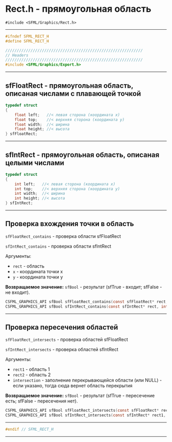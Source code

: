 # Rect.h - прямоугольная область

```#include <SFML/Graphics/Rect.h>```
<hr/>

```c
#ifndef SFML_RECT_H
#define SFML_RECT_H

////////////////////////////////////////////////////////////
// Headers
////////////////////////////////////////////////////////////
#include <SFML/Graphics/Export.h>
```
<hr/>

## sfFloatRect - прямоугольная область, описаная числами с плавающей точкой

```c
typedef struct
{
    float left;   //< левая сторона (координата x)
    float top;    //< верхняя сторона (координата y)
    float width;  //< ширина
    float height; //< высота
} sfFloatRect;
```
<hr/>

## sfIntRect - прямоугольная область, описаная целыми числами

```c
typedef struct
{
    int left;   //< левая сторона (координата x)
    int top;    //< верхняя сторона (координата y)
    int width;  //< ширина
    int height; //< высота
} sfIntRect;
```
<hr/>

## Проверка вхождения точки в область

```sfFloatRect_contains``` - проверка области sfFloatRect

```sfIntRect_contains``` - проверка области sfIntRect

Аргументы:

- ``rect`` - область
- ``x`` - координата точки x
- ``y`` -  координата точки y

**Возвращаемое значение:** ``sfBool`` - результат (sfTrue - входит; sfFalse - не входит).

```c
CSFML_GRAPHICS_API sfBool sfFloatRect_contains(const sfFloatRect* rect, float x, float y);
CSFML_GRAPHICS_API sfBool sfIntRect_contains(const sfIntRect* rect, int x, int y);
```
<hr/>

## Проверка пересечения областей

```sfFloatRect_intersects``` - проверка областей sfFloatRect

```sfIntRect_intersects``` - проверка областей sfIntRect

Аргументы:

- ``rect1`` - область 1
- ``rect2`` - область 2
- ``intersection`` -  заполнение перекрывающейся области (или NULL) - если указано, тогда сюда вернет область перекрытия

**Возвращаемое значение:** ``sfBool`` - результат (sfTrue - пересечение есть; sfFalse - пересечения нет).


```c
CSFML_GRAPHICS_API sfBool sfFloatRect_intersects(const sfFloatRect* rect1, const sfFloatRect* rect2, sfFloatRect* intersection);
CSFML_GRAPHICS_API sfBool sfIntRect_intersects(const sfIntRect* rect1, const sfIntRect* rect2, sfIntRect* intersection);
```
<hr/>

```c
#endif // SFML_RECT_H
```
<hr/>
